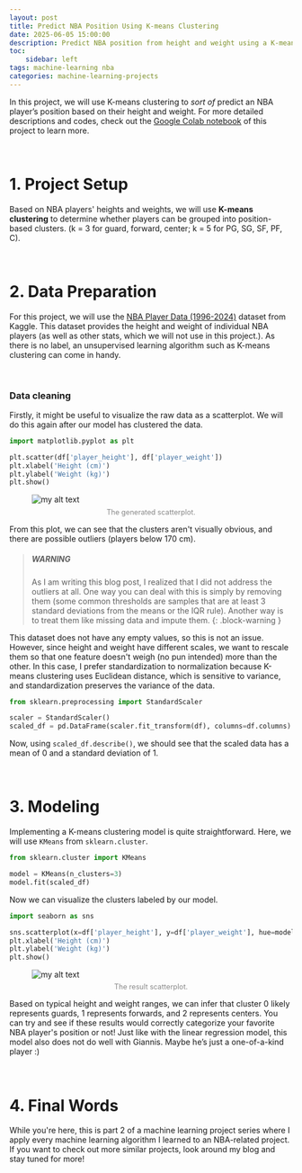 ```yaml
---
layout: post
title: Predict NBA Position Using K-means Clustering
date: 2025-06-05 15:00:00
description: Predict NBA position from height and weight using a K-means clustering
toc:
	sidebar: left
tags: machine-learning nba
categories: machine-learning-projects
---
```


In this project,  we will use K-means clustering to *sort of* predict an NBA player’s position based on their height and weight. For more detailed descriptions and codes, check out the [Google Colab notebook](https://colab.research.google.com/drive/1CCqjMUi7J4fvKlMkVkInOEJ0ZqlXIgVt?usp=sharing) of this project to learn more.

<br>

# 1. Project Setup

Based on NBA players' heights and weights, we will use **K-means clustering** to determine whether players can be grouped into position-based clusters. (k = 3 for guard, forward, center; k = 5 for PG, SG, SF, PF, C).

<br>

# 2. Data Preparation

For this project, we will use the [NBA Player Data (1996-2024)](https://www.kaggle.com/datasets/damirdizdarevic/nba-dataset-eda-and-ml-compatible/data) dataset from Kaggle. This dataset provides the height and weight of individual NBA players (as well as other stats, which we will not use in this project.). As there is no label, an unsupervised learning algorithm such as K-means clustering can come in handy.

<br>

### Data cleaning

Firstly, it might be useful to visualize the raw data as a scatterplot. We will do this again after our model has clustered the data.

```python
import matplotlib.pyplot as plt

plt.scatter(df['player_height'], df['player_weight'])
plt.xlabel('Height (cm)')
plt.ylabel('Weight (kg)')
plt.show()
```

<figure>
  <img src="https://i.postimg.cc/kXKdsQQT/image.png" alt="my alt text"/>
  <figcaption style="text-align: center; font-size: 0.9em; color: #888; margin-top: 0.5em;">
    The generated scatterplot.
  </figcaption>
</figure>

From this plot, we can see that the clusters aren't visually obvious, and there are possible outliers (players below 170 cm).

> ##### WARNING
>
> As I am writing this blog post, I realized that I did not address the outliers at all. One way you can deal with this is simply by removing them (some common thresholds are samples that are at least 3 standard deviations from the means or the IQR rule). Another way is to treat them like missing data and impute them.
{: .block-warning }

This dataset does not have any empty values, so this is not an issue. However, since height and weight have different scales, we want to rescale them so that one feature doesn't weigh (no pun intended) more than the other. In this case, I prefer standardization to normalization because K-means clustering uses Euclidean distance, which is sensitive to variance, and standardization preserves the variance of the data.

```python
from sklearn.preprocessing import StandardScaler

scaler = StandardScaler()
scaled_df = pd.DataFrame(scaler.fit_transform(df), columns=df.columns)
```

Now, using `scaled_df.describe()`, we should see that the scaled data has a mean of 0 and a standard deviation of 1.

<br>

# 3. Modeling

Implementing a K-means clustering model is quite straightforward. Here, we will use `KMeans` from `sklearn.cluster`.

```python
from sklearn.cluster import KMeans

model = KMeans(n_clusters=3)
model.fit(scaled_df)
```

Now we can visualize the clusters labeled by our model.

```python
import seaborn as sns

sns.scatterplot(x=df['player_height'], y=df['player_weight'], hue=model.labels_)
plt.xlabel('Height (cm)')
plt.ylabel('Weight (kg)')
plt.show()
```

<figure>
  <img src="https://i.postimg.cc/Y04tMTm7/image.png" alt="my alt text"/>
  <figcaption style="text-align: center; font-size: 0.9em; color: #888; margin-top: 0.5em;">
    The result scatterplot.
  </figcaption>
</figure>

Based on typical height and weight ranges, we can infer that cluster 0 likely represents guards, 1 represents forwards, and 2 represents centers. You can try and see if these results would correctly categorize your favorite NBA player's position or not! Just like with the linear regression model, this model also does not do well with Giannis. Maybe he’s just a one-of-a-kind player :)

<br>

# 4. Final Words

While you're here, this is part 2 of a machine learning project series where I apply every machine learning algorithm I learned to an NBA-related project. If you want to check out more similar projects, look around my blog and stay tuned for more!